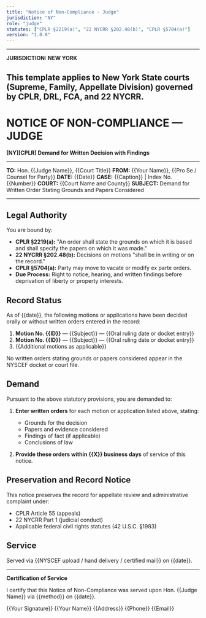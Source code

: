 ```yaml
---
title: "Notice of Non-Compliance - Judge"
jurisdiction: "NY"
role: "judge"
statutes: ["CPLR §2219(a)", "22 NYCRR §202.48(b)", "CPLR §5704(a)"]
version: "1.0.0"
---
```


---
**JURISDICTION: NEW YORK**

This template applies to New York State courts (Supreme, Family, Appellate Division) governed by CPLR, DRL, FCA, and 22 NYCRR.
---

# NOTICE OF NON-COMPLIANCE — JUDGE

**[NY][CPLR] Demand for Written Decision with Findings**

---

**TO:** Hon. {{Judge Name}}, {{Court Title}}
**FROM:** {{Your Name}}, {{Pro Se / Counsel for Party}}
**DATE:** {{Date}}
**CASE:** {{Caption}} | Index No. {{Number}}
**COURT:** {{Court Name and County}}
**SUBJECT:** Demand for Written Order Stating Grounds and Papers Considered

---

## Legal Authority

You are bound by:

- **CPLR §2219(a):** "An order shall state the grounds on which it is based and shall specify the papers on which it was made."
- **22 NYCRR §202.48(b):** Decisions on motions "shall be in writing or on the record."
- **CPLR §5704(a):** Party may move to vacate or modify ex parte orders.
- **Due Process:** Right to notice, hearing, and written findings before deprivation of liberty or property interests.

## Record Status

As of {{date}}, the following motions or applications have been decided orally or without written orders entered in the record:

1. **Motion No. {{ID}}** — {{Subject}} — {{Oral ruling date or docket entry}}
2. **Motion No. {{ID}}** — {{Subject}} — {{Oral ruling date or docket entry}}
3. {{Additional motions as applicable}}

No written orders stating grounds or papers considered appear in the NYSCEF docket or court file.

## Demand

Pursuant to the above statutory provisions, you are demanded to:

1. **Enter written orders** for each motion or application listed above, stating:
   - Grounds for the decision
   - Papers and evidence considered
   - Findings of fact (if applicable)
   - Conclusions of law

2. **Provide these orders within {{X}} business days** of service of this notice.

## Preservation and Record Notice

This notice preserves the record for appellate review and administrative complaint under:

- CPLR Article 55 (appeals)
- 22 NYCRR Part 1 (judicial conduct)
- Applicable federal civil rights statutes (42 U.S.C. §1983)

## Service

Served via {{NYSCEF upload / hand delivery / certified mail}} on {{date}}.

---

**Certification of Service**

I certify that this Notice of Non-Compliance was served upon Hon. {{Judge Name}} via {{method}} on {{date}}.

{{Your Signature}}
{{Your Name}}
{{Address}}
{{Phone}}
{{Email}}
